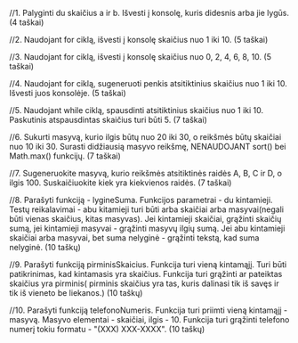 //1. Palyginti du skaičius a ir b. Išvesti į konsolę, kuris didesnis arba jie lygūs. (4 taškai)

//2. Naudojant for ciklą, išvesti į konsolę skaičius nuo 1 iki 10. (5 taškai)

//3. Naudojant for ciklą, išvesti į konsolę skaičius nuo 0, 2, 4, 6, 8, 10. (5 taškai)

//4. Naudojant for ciklą, sugeneruoti penkis atsitiktinius skaičius nuo 1 iki 10. Išvesti juos konsolėje. (5 taškai)

//5. Naudojant while ciklą, spausdinti atsitiktinius skaičius nuo 1 iki 10. Paskutinis atspausdintas skaičius turi būti 5. (7 taškai)

//6. Sukurti masyvą, kurio ilgis būtų nuo 20 iki 30, o reikšmės būtų skaičiai nuo 10 iki 30. Surasti didžiausią masyvo reikšmę, NENAUDOJANT sort() bei Math.max() funkcijų. (7 taškai)

//7. Sugeneruokite masyvą, kurio reikšmės atsitiktinės raidės A, B, C ir D, o ilgis 100. Suskaičiuokite kiek yra kiekvienos raidės. (7 taškai)

//8. Parašyti funkciją - lygineSuma. Funkcijos parametrai - du kintamieji. Testų reikalavimai - abu kitamieji turi būti arba skaičiai arba masyvai(negali būti vienas skaičius, kitas masyvas).
Jei kintamieji skaičiai, grąžinti skaičių sumą, jei kintamieji masyvai - grąžinti masyvų ilgių sumą. Jei abu kintamieji skaičiai arba masyvai, bet suma nelyginė - grąžinti tekstą, kad suma nelyginė. (10 taškų)

//9. Parašyti funkciją pirminisSkaicius. Funkcija turi vieną kintamąjį. Turi būti patikrinimas, kad kintamasis yra skaičius. Funkcija turi grąžinti ar pateiktas skaičius yra pirminis( pirminis
skaičius yra tas, kuris dalinasi tik iš savęs ir tik iš vieneto be liekanos.) (10 taškų)

//10. Parašyti funkciją telefonoNumeris. Funkcija turi priimti vieną kintamąjį - masyvą. Masyvo elementai - skaičiai, ilgis - 10. Funkcija turi grąžinti telefono numerį tokiu formatu - 
"(XXX) XXX-XXXX". (10 taškų) 